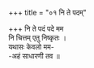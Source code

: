 +++
title = "०१ नि ते पदम्"

+++
नि ते पदं पदे मम  
नि चित्तम् एतु निष्कृतः ।  
यथासः केवलो मम-  
-अहं साधारणी तव ॥